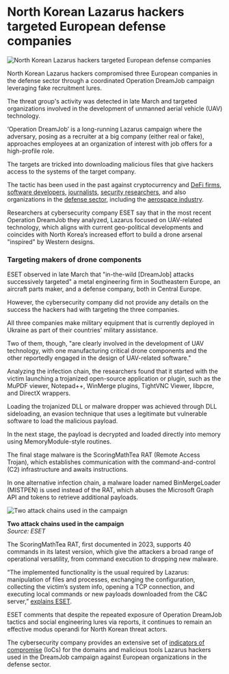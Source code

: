 # North Korean Lazarus hackers targeted European defense companies

![North Korean Lazarus hackers targeted European defense companies](https://www.bleepstatic.com/content/hl-images/2024/11/13/Lazarus.jpg)

North Korean Lazarus hackers compromised three European companies in the defense sector through a coordinated Operation DreamJob campaign leveraging fake recruitment lures.

The threat group's activity was detected in late March and targeted organizations involved in the development of unmanned aerial vehicle (UAV) technology.

‘Operation DreamJob’ is a long-running Lazarus campaign where the adversary, posing as a recruiter at a big company (either real or fake), approaches employees at an organization of interest with job offers for a high-profile role.

The targets are tricked into downloading malicious files that give hackers access to the systems of the target company.

The tactic has been used in the past against cryptocurrency and [DeFi firms](https://www.bleepingcomputer.com/news/security/dprk-hackers-go-after-crypto-assets-using-trojanized-defi-wallet-app/), [software developers](https://www.bleepingcomputer.com/news/security/lazarus-hackers-now-push-linux-malware-via-fake-job-offers/), [journalists](https://www.bleepingcomputer.com/news/security/hackers-trojanize-putty-ssh-client-to-backdoor-media-company/), [security researchers](https://www.bleepingcomputer.com/news/security/security-researchers-targeted-with-new-malware-via-job-offers-on-linkedin/), and also organizations in the [defense sector](https://www.bleepingcomputer.com/news/security/north-korean-hackers-linked-to-defense-sector-supply-chain-attack/), including the [aerospace industry](https://www.bleepingcomputer.com/news/security/lazarus-hackers-breach-aerospace-firm-with-new-lightlesscan-malware/).

Researchers at cybersecurity company ESET say that in the most recent Operation DreamJob they analyzed, Lazarus focused on UAV-related technology, which aligns with current geo-political developments and coincides with North Korea’s increased effort to build a drone arsenal "inspired" by Western designs.

### Targeting makers of drone components

ESET observed in late March that "in-the-wild \[DreamJob\] attacks successively targeted" a metal engineering firm in Southeastern Europe, an aircraft parts maker, and a defense company, both in Central Europe.

However, the cybersecurity company did not provide any details on the success the hackers had with targeting the three companies.

All three companies make military equipment that is currently deployed in Ukraine as part of their countries' military assistance.

Two of them, though, "are clearly involved in the development of UAV technology, with one manufacturing critical drone components and the other reportedly engaged in the design of UAV-related software."

Analyzing the infection chain, the researchers found that it started with the victim launching a trojanized open-source application or plugin, such as the MuPDF viewer, Notepad++, WinMerge plugins, TightVNC Viewer, libpcre, and DirectX wrappers.

Loading the trojanized DLL or malware dropper was achieved through DLL sideloading, an evasion technique that uses a legitimate but vulnerable software to load the malicious payload.

In the next stage, the payload is decrypted and loaded directly into memory using MemoryModule-style routines.

The final stage malware is the ScoringMathTea RAT (Remote Access Trojan), which establishes communication with the command-and-control (C2) infrastructure and awaits instructions.

In one alternative infection chain, a malware loader named BinMergeLoader (MISTPEN) is used instead of the RAT, which abuses the Microsoft Graph API and tokens to retrieve additional payloads.

![Two attack chains used in the campaign](https://www.bleepstatic.com/images/news/u/1220909/2025/October/infection-chain(1).jpg)

**Two attack chains used in the campaign**  
_Source: ESET_

The ScoringMathTea RAT, first documented in 2023, supports 40 commands in its latest version, which give the attackers a broad range of operational versatility, from command execution to dropping new malware.

“The implemented functionality is the usual required by Lazarus: manipulation of files and processes, exchanging the configuration, collecting the victim’s system info, opening a TCP connection, and executing local commands or new payloads downloaded from the C&C server,” [explains ESET](https://www.welivesecurity.com/en/eset-research/gotta-fly-lazarus-targets-uav-sector/).

ESET comments that despite the repeated exposure of Operation DreamJob tactics and social engineering lures via reports, it continues to remain an effective modus operandi for North Korean threat actors.

The cybersecurity company provides an extensive set of [indicators of compromise](https://github.com/eset/malware-ioc/tree/master/nukesped%5Flazarus#gotta-fly-lazarus-targets-the-uav-sector) (IoCs) for the domains and malicious tools Lazarus hackers used in the DreamJob campaign against European organizations in the defense sector.